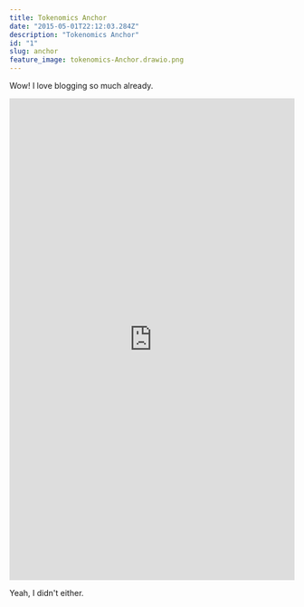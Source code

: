 ```yaml
---
title: Tokenomics Anchor
date: "2015-05-01T22:12:03.284Z"
description: "Tokenomics Anchor"
id: "1"
slug: anchor
feature_image: tokenomics-Anchor.drawio.png
---
```


Wow! I love blogging so much already.

<iframe frameborder="0" style="width:100%;height:851px;" src="https://viewer.diagrams.net/?tags=%7B%7D&highlight=0000ff&edit=_blank&layers=1&nav=1&page-id=5l1hUfCse6i7AismQerv&title=tokenomics.drawio#Uhttps%3A%2F%2Fdrive.google.com%2Fuc%3Fid%3D1m5M91-jV45O-Az0KiS_O32K4mwrYJmLV%26export%3Ddownload"></iframe>

Yeah, I didn't either.
